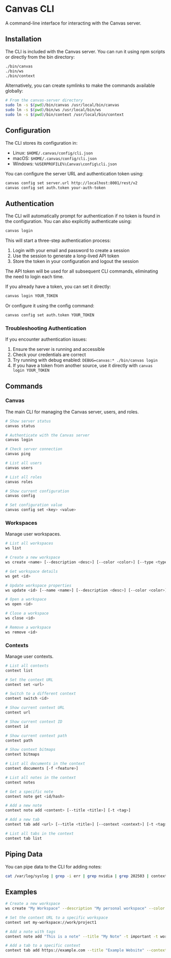 # Canvas CLI

A command-line interface for interacting with the Canvas server.

## Installation

The CLI is included with the Canvas server. You can run it using npm scripts or directly from the bin directory:

```bash
./bin/canvas
./bin/ws
./bin/context
```

Alternatively, you can create symlinks to make the commands available globally:

```bash
# From the canvas-server directory
sudo ln -s $(pwd)/bin/canvas /usr/local/bin/canvas
sudo ln -s $(pwd)/bin/ws /usr/local/bin/ws
sudo ln -s $(pwd)/bin/context /usr/local/bin/context
```

## Configuration

The CLI stores its configuration in:
- Linux: `$HOME/.canvas/config/cli.json`
- macOS: `$HOME/.canvas/config/cli.json`
- Windows: `%USERPROFILE%\Canvas\config\cli.json`

You can configure the server URL and authentication token using:

```bash
canvas config set server.url http://localhost:8001/rest/v2
canvas config set auth.token your-auth-token
```

## Authentication

The CLI will automatically prompt for authentication if no token is found in the configuration. You can also explicitly authenticate using:

```bash
canvas login
```

This will start a three-step authentication process:
1. Login with your email and password to create a session
2. Use the session to generate a long-lived API token
3. Store the token in your configuration and logout the session

The API token will be used for all subsequent CLI commands, eliminating the need to login each time.

If you already have a token, you can set it directly:

```bash
canvas login YOUR_TOKEN
```

Or configure it using the config command:

```bash
canvas config set auth.token YOUR_TOKEN
```

### Troubleshooting Authentication

If you encounter authentication issues:

1. Ensure the server is running and accessible
2. Check your credentials are correct
3. Try running with debug enabled: `DEBUG=canvas:* ./bin/canvas login`
4. If you have a token from another source, use it directly with `canvas login YOUR_TOKEN`

## Commands

### Canvas

The main CLI for managing the Canvas server, users, and roles.

```bash
# Show server status
canvas status

# Authenticate with the Canvas server
canvas login

# Check server connection
canvas ping

# List all users
canvas users

# List all roles
canvas roles

# Show current configuration
canvas config

# Set configuration value
canvas config set <key> <value>
```

### Workspaces

Manage user workspaces.

```bash
# List all workspaces
ws list

# Create a new workspace
ws create <name> [--description <desc>] [--color <color>] [--type <type>]

# Get workspace details
ws get <id>

# Update workspace properties
ws update <id> [--name <name>] [--description <desc>] [--color <color>] [--type <type>]

# Open a workspace
ws open <id>

# Close a workspace
ws close <id>

# Remove a workspace
ws remove <id>
```

### Contexts

Manage user contexts.

```bash
# List all contexts
context list

# Set the context URL
context set <url>

# Switch to a different context
context switch <id>

# Show current context URL
context url

# Show current context ID
context id

# Show current context path
context path

# Show context bitmaps
context bitmaps

# List all documents in the context
context documents [-f <feature>]

# List all notes in the context
context notes

# Get a specific note
context note get <id/hash>

# Add a new note
context note add <content> [--title <title>] [-t <tag>]

# Add a new tab
context tab add <url> [--title <title>] [--context <context>] [-t <tag>]

# List all tabs in the context
context tab list
```

## Piping Data

You can pipe data to the CLI for adding notes:

```bash
cat /var/log/syslog | grep -i err | grep nvidia | grep 202503 | context note add --title "nvidia errors"
```

## Examples

```bash
# Create a new workspace
ws create "My Workspace" --description "My personal workspace" --color "#ff5500"

# Set the context URL to a specific workspace
context set my-workspace://work/project1

# Add a note with tags
context note add "This is a note" --title "My Note" -t important -t work

# Add a tab to a specific context
context tab add https://example.com --title "Example Website" --context "/different/context/url"
``` 
